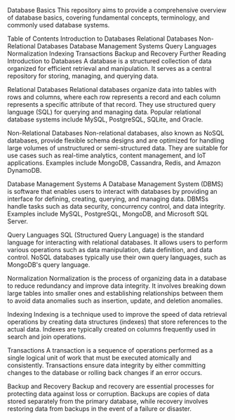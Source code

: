 


Database Basics
This repository aims to provide a comprehensive overview of database basics, covering fundamental concepts, terminology, and commonly used database systems.

Table of Contents
Introduction to Databases
Relational Databases
Non-Relational Databases
Database Management Systems
Query Languages
Normalization
Indexing
Transactions
Backup and Recovery
Further Reading
Introduction to Databases
A database is a structured collection of data organized for efficient retrieval and manipulation. It serves as a central repository for storing, managing, and querying data.

Relational Databases
Relational databases organize data into tables with rows and columns, where each row represents a record and each column represents a specific attribute of that record. They use structured query language (SQL) for querying and managing data. Popular relational database systems include MySQL, PostgreSQL, SQLite, and Oracle.

Non-Relational Databases
Non-relational databases, also known as NoSQL databases, provide flexible schema designs and are optimized for handling large volumes of unstructured or semi-structured data. They are suitable for use cases such as real-time analytics, content management, and IoT applications. Examples include MongoDB, Cassandra, Redis, and Amazon DynamoDB.

Database Management Systems
A Database Management System (DBMS) is software that enables users to interact with databases by providing an interface for defining, creating, querying, and managing data. DBMSs handle tasks such as data security, concurrency control, and data integrity. Examples include MySQL, PostgreSQL, MongoDB, and Microsoft SQL Server.

Query Languages
SQL (Structured Query Language) is the standard language for interacting with relational databases. It allows users to perform various operations such as data manipulation, data definition, and data control. NoSQL databases typically use their own query languages, such as MongoDB's query language.

Normalization
Normalization is the process of organizing data in a database to reduce redundancy and improve data integrity. It involves breaking down large tables into smaller ones and establishing relationships between them to avoid data anomalies such as insertion, update, and deletion anomalies.

Indexing
Indexing is a technique used to improve the speed of data retrieval operations by creating data structures (indexes) that store references to the actual data. Indexes are typically created on columns frequently used in search and join operations.

Transactions
A transaction is a sequence of operations performed as a single logical unit of work that must be executed atomically and consistently. Transactions ensure data integrity by either committing changes to the database or rolling back changes if an error occurs.

Backup and Recovery
Backup and recovery are essential processes for protecting data against loss or corruption. Backups are copies of data stored separately from the primary database, while recovery involves restoring data from backups in the event of a failure or disaster.
